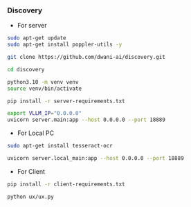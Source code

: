 ### Discovery

- For server
```bash
sudo apt-get update
sudo apt-get install poppler-utils -y

git clone https://github.com/dwani-ai/discovery.git

cd discovery

python3.10 -m venv venv
source venv/bin/activate

pip install -r server-requirements.txt

export VLLM_IP="0.0.0.0"
uvicorn server.main:app --host 0.0.0.0 --port 18889

```
- For Local PC
```bash
sudo apt-get install tesseract-ocr

uvicorn server.local_main:app --host 0.0.0.0 --port 18889

```


- For Client
 
```bash
pip install -r client-requirements.txt

python ux/ux.py
```

<!-- 
- server/vlm/llama.md
    - Till line - 22
-->